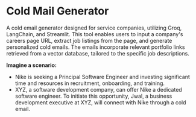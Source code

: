 # Cold Mail Generator
A cold email generator designed for service companies, utilizing Groq, LangChain, and Streamlit. This tool enables users to input a company's careers page URL, extract job listings from the page, and generate personalized cold emails. The emails incorporate relevant portfolio links retrieved from a vector database, tailored to the specific job descriptions.

**Imagine a scenario:**

- Nike is seeking a Principal Software Engineer and investing significant time and resources in recruitment, onboarding, and training.  
- XYZ, a software development company, can offer Nike a dedicated software engineer. To initiate this opportunity, Jwal, a business development executive at XYZ, will connect with Nike through a cold email.  

